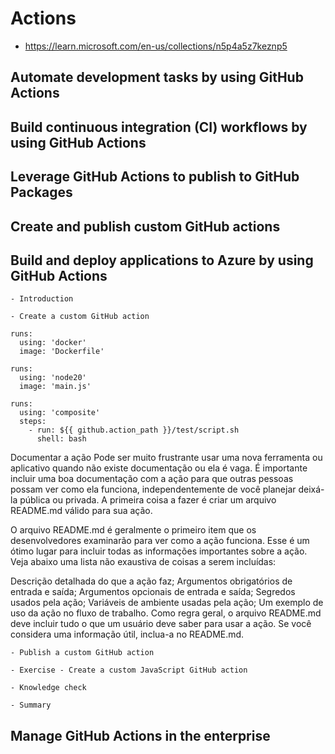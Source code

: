 # Actions

- https://learn.microsoft.com/en-us/collections/n5p4a5z7keznp5

## Automate development tasks by using GitHub Actions
## Build continuous integration (CI) workflows by using GitHub Actions
## Leverage GitHub Actions to publish to GitHub Packages
## Create and publish custom GitHub actions
## Build and deploy applications to Azure by using GitHub Actions
    - Introduction

    - Create a custom GitHub action
```docker
runs:
  using: 'docker'
  image: 'Dockerfile'
```

```nodejs
runs:
  using: 'node20'
  image: 'main.js'
```

```composite
runs:
  using: 'composite'
  steps:
    - run: ${{ github.action_path }}/test/script.sh
      shell: bash
```


Documentar a ação
Pode ser muito frustrante usar uma nova ferramenta ou aplicativo quando não existe documentação ou ela é vaga. É importante incluir uma boa documentação com a ação para que outras pessoas possam ver como ela funciona, independentemente de você planejar deixá-la pública ou privada. A primeira coisa a fazer é criar um arquivo README.md válido para sua ação.

O arquivo README.md é geralmente o primeiro item que os desenvolvedores examinarão para ver como a ação funciona. Esse é um ótimo lugar para incluir todas as informações importantes sobre a ação. Veja abaixo uma lista não exaustiva de coisas a serem incluídas:

Descrição detalhada do que a ação faz;
Argumentos obrigatórios de entrada e saída;
Argumentos opcionais de entrada e saída;
Segredos usados pela ação;
Variáveis de ambiente usadas pela ação;
Um exemplo de uso da ação no fluxo de trabalho.
Como regra geral, o arquivo README.md deve incluir tudo o que um usuário deve saber para usar a ação. Se você considera uma informação útil, inclua-a no README.md.

    - Publish a custom GitHub action

    - Exercise - Create a custom JavaScript GitHub action

    - Knowledge check
    
    - Summary
## Manage GitHub Actions in the enterprise
